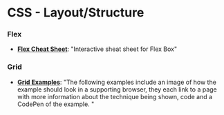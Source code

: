 # CSS - Layout/Structure

### Flex
+ **[Flex Cheat Sheet](https://yoksel.github.io/flex-cheatsheet/)**: "Interactive sheat sheet for Flex Box"

### Grid 
+ **[Grid Examples](https://gridbyexample.com/examples/)**: "The following examples include an image of how the example should look in a supporting browser, they each link to a page with more information about the technique being shown, code and a CodePen of the example. "
